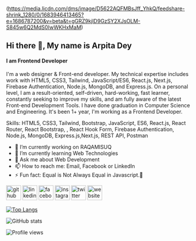 (https://media.licdn.com/dms/image/D5622AQFMBsJff_YhkQ/feedshare-shrink_1280/0/1683946413465?e=1686787200&v=beta&t=gGRZ9kjlD9GzSY2XJsOLM-S845w6Q2MdS0IwWKHxMaM)
## Hi there 👋, My name is Arpita Dey
#### I am Frontend Developer

I'm a web designer & Front-end developer. My technical expertise includes work with HTML5, CSS3, Tailwind, JavaScript/ES6, React.js, Next.js, Firebase Authentication, Node.js, MongoDB, and Express.js. On a personal level, I am a result-oriented, self-driven, hard-working, fast learner, constantly seeking to improve my skills, and am fully aware of the latest Front-end Development Tools. I have done graduation in Computer Science and Engineering. It's been 1+ year, I'm working as a Frontend Developer.

Skills: HTML5, CSS3, Tailwind, Bootstrap, JavaScript, ES6, React.js, React Router, React Bootstrap, , React Hook Form, Firebase Authentication, Node.js, MongoDB, Express.js,Next.js, REST API, Postman

- 🔭 I’m currently working on RAQAMISUQ 
- 🌱 I’m currently learning  Web Technologies 
- 💬 Ask me about Web Development 
- 📫 How to reach me: Email, Facebook or LinkedIn 
- ⚡ Fun fact: Equal is Not Always Equal in Javascript.🤣 


[<img src='https://cdn.jsdelivr.net/npm/simple-icons@3.0.1/icons/github.svg' alt='github' height='40'>](https://github.com/https://github.com/arpitadey17)  [<img src='https://cdn.jsdelivr.net/npm/simple-icons@3.0.1/icons/linkedin.svg' alt='linkedin' height='40'>](https://www.linkedin.com/in/https://www.linkedin.com/in/arpita-dey-developerbymistake-06b5a5203//)  [<img src='https://cdn.jsdelivr.net/npm/simple-icons@3.0.1/icons/facebook.svg' alt='facebook' height='40'>](https://www.facebook.com/https://www.facebook.com/arpita.dey.50)  [<img src='https://cdn.jsdelivr.net/npm/simple-icons@3.0.1/icons/instagram.svg' alt='instagram' height='40'>](https://www.instagram.com/https://www.instagram.com/deyarpita88//)  [<img src='https://cdn.jsdelivr.net/npm/simple-icons@3.0.1/icons/twitter.svg' alt='twitter' height='40'>](https://twitter.com/https://twitter.com/ArpitaB87569659)  [<img src='https://cdn.jsdelivr.net/npm/simple-icons@3.0.1/icons/icloud.svg' alt='website' height='40'>](https://arpita-portfolio-3a94a.web.app/)  

[![Top Langs](https://github-readme-stats.vercel.app/api/top-langs/?username=https://github.com/arpitadey17)](https://github.com/anuraghazra/github-readme-stats)

![GitHub stats](https://github-readme-stats.vercel.app/api?username=https://github.com/arpitadey17&show_icons=true)  

![Profile views](https://gpvc.arturio.dev/https://github.com/arpitadey17)  
